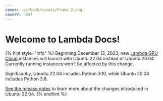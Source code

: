 ```yaml
---
cover: .gitbook/assets/Frame 2.png
coverY: -247
---
```


# Welcome to Lambda Docs!

{% hint style="info" %}
Beginning December 13, 2023, new [Lambda GPU Cloud](https://lambdalabs.com/service/gpu-cloud) instances will launch with Ubuntu 22.04 instead of Ubuntu 20.04. Currently running instances won't be affected by this change.

Significantly, Ubuntu 22.04 includes Python 3.10, while Ubuntu 20.04 includes Python 3.8.

[See the release notes](https://discourse.ubuntu.com/t/jammy-jellyfish-release-notes/24668#heading--new-features-in-22-04-lts) to learn more about the changes introduced in Ubuntu 22.04.
{% endhint %}
